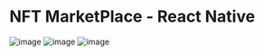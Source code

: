 # NFT MarketPlace - React Native

![image](https://user-images.githubusercontent.com/59730229/184177971-d82b8a72-289c-40dc-993a-20492faf6382.png)
![image](https://user-images.githubusercontent.com/59730229/184178072-30b7f310-cb24-45c8-824c-e83b10fade7f.png)
![image](https://user-images.githubusercontent.com/59730229/184178158-3679790e-d428-4994-b997-56d66c23a9a4.png)
